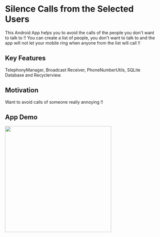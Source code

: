 # Silence Calls from the Selected Users
This Android App helps you to avoid the calls of the people you don't want to talk to !! You can create a list of people, you don't want to talk to and the app will not let your mobile ring when anyone from the list will call !!

## Key Features
TelephonyManager, Broadcast Receiver, PhoneNumberUtils, SQLite Database and Recyclerview.

## Motivation
Want to avoid calls of someone really annoying !!

## App Demo

<img src = "https://user-images.githubusercontent.com/14792027/28020050-a8b81ca2-65a0-11e7-8e51-ea3c954628f0.gif" width=350 >
